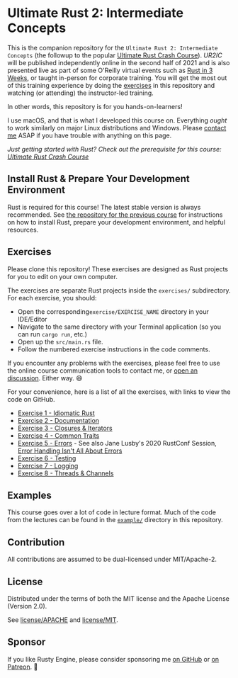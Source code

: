 # Ultimate Rust 2: Intermediate Concepts

This is the companion repository for the `Ultimate Rust 2: Intermediate Concepts` (the followup to the popular [Ultimate Rust Crash Course]).  _UR2IC_ will be published independently online in the second half of 2021 and is also presented live as part of some O'Reilly virtual events such as  [Rust in 3 Weeks], or taught in-person for corporate training.  You will get the most out of this training experience by doing the [exercises] in this repository and watching (or attending) the instructor-led training.

In other words, this repository is for you hands-on-learners!

I use macOS, and that is what I developed this course on.  Everything _ought_ to work similarly on major Linux distributions and Windows. Please [contact me](mailto:nathan@agileperception.com) ASAP if you have trouble with anything on this page.

_Just getting started with Rust? Check out the prerequisite for this course: [Ultimate Rust Crash Course]_

## Install Rust & Prepare Your Development Environment

Rust is required for this course!  The latest stable version is always recommended. See [the repository for the previous course] for instructions on how to install Rust, prepare your development environment, and helpful resources.

## Exercises

Please clone this repository! These exercises are designed as Rust projects for you to edit on your own computer.

The exercises are separate Rust projects inside the `exercises/` subdirectory.  For each exercise, you should:
- Open the corresponding`exercise/EXERCISE_NAME` directory in your IDE/Editor
- Navigate to the same directory with your Terminal application (so you can run `cargo run`, etc.)
- Open up the `src/main.rs` file.
- Follow the numbered exercise instructions in the code comments.

If you encounter any problems with the exercises, please feel free to use the online course communication tools to contact me, or [open an discussion]. Either way. 😄

For your convenience, here is a list of all the exercises, with links to view the code on GitHub.

- [Exercise 1 - Idiomatic Rust](https://github.com/CleanCut/ultimate_rust2/tree/main/exercise/idiomatic)
- [Exercise 2 - Documentation](https://github.com/CleanCut/ultimate_rust2/tree/main/exercise/docs)
- [Exercise 3 - Closures & Iterators](https://github.com/CleanCut/ultimate_rust2/tree/main/exercise/closures_iterators)
- [Exercise 4 - Common Traits](https://github.com/CleanCut/ultimate_rust2/tree/main/exercise/traits)
- [Exercise 5 - Errors](https://github.com/CleanCut/ultimate_rust2/tree/main/exercise/errors) - See also Jane Lusby's 2020 RustConf Session, [Error Handling Isn't All About Errors]
- [Exercise 6 - Testing](https://github.com/CleanCut/ultimate_rust2/tree/main/exercise/testing)
- [Exercise 7 - Logging](https://github.com/CleanCut/ultimate_rust2/tree/main/exercise/logging)
- [Exercise 8 - Threads & Channels](https://github.com/CleanCut/ultimate_rust2/tree/main/exercise/threads_channels)

## Examples

This course goes over a lot of code in lecture format. Much of the code from the lectures can be found in the [`example/`] directory in this repository.

## Contribution

All contributions are assumed to be dual-licensed under MIT/Apache-2.

## License

Distributed under the terms of both the MIT license and the Apache License (Version 2.0).

See [license/APACHE](license/APACHE) and [license/MIT](license/MIT).

## Sponsor

If you like Rusty Engine, please consider sponsoring me [on GitHub] or [on Patreon]. 💖

[exercises]: https://github.com/CleanCut/ultimate_rust2#exercises
[`example/`]: https://github.com/CleanCut/ultimate_rust2/blob/main/example
[open an discussion]: https://github.com/CleanCut/ultimate_rust2/discussions/new
[Ultimate Rust Crash Course]: https://agileperception.com/ultimate_rust_crash_course
[Rust in 3 Weeks]: https://agileperception.com
[Ultimate Rust 2: Intermediate Concepts]: https://github.com/CleanCut/ultimate_rust2
[the repository for the previous course]: https://github.com/CleanCut/ultimate_rust_crash_course
[on GitHub]: https://github.com/sponsors/CleanCut
[on Patreon]: https://patreon.com/nathanstocks
[Error Handling Isn't All About Errors]: https://www.youtube.com/watch?v=rAF8mLI0naQ
